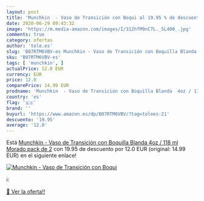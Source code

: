 ```yaml
---
layout: post
title: 'Munchkin  - Vaso de Transición con Boqui al 19.95 % de descuento'
date: 2020-06-29 09:43:32
image: 'https://m.media-amazon.com/images/I/312hfM9nC7L._SL400_.jpg'
comments: true
category: ofertas
author: 'tole.es'
slug: 'B07RTM6VBV-es Munchkin - Vaso de Transición con Boquilla Blanda 4oz /...'
sku: 'B07RTM6VBV-es'
tags: [ 'munchkin', ]
actualPrice: 12.0 EUR
currency: EUR
price: 12.0
comparePrice: 14.99 EUR
prodname: 'Munchkin  - Vaso de Transición con Boquilla Blanda  4oz / 118 ml  Morado  pack de 2'
country: 'es'
flag: '🇪🇸'
brand: ''
buyurl: 'https://www.amazon.es/dp/B07RTM6VBV/?tag=tolees-21'
descuento: '19.95'
average: '12.0'
---
```


Está [Munchkin  - Vaso de Transición con Boquilla Blanda  4oz / 118 ml  Morado  pack de 2](https://www.amazon.es/dp/B07RTM6VBV/?tag=tolees-21) con 19.95 de descuento por 12.0 EUR (original: 14.99 EUR) en el siguiente enlace!

[![Munchkin  - Vaso de Transición con Boqui](https://m.media-amazon.com/images/I/312hfM9nC7L._SL400_.jpg)](https://www.amazon.es/dp/B07RTM6VBV/?tag=tolees-21)

ℹ️:


[🛒 Ver la oferta!!](https://www.amazon.es/dp/B07RTM6VBV/?tag=tolees-21)
